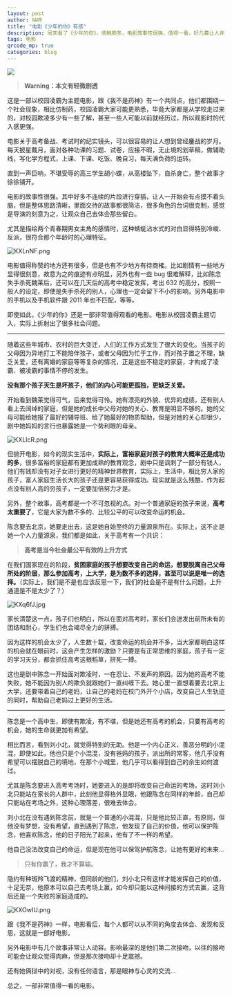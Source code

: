 ```yaml
---
layout: post
author: 咕咚
title: "电影《少年的你》有感"
description: 周末看了《少年的你》，感触颇多，电影故事性很强，值得一看，好几幕让人非常动容，另外易烊千玺跟周冬雨演技都好棒，易烊千玺太帅了。
tags: 电影  
qrcode_mp: true
categories: blog 
---
```


![](https://tva1.sinaimg.cn/large/006y8mN6ly1g8l0hs5yghj31140kq157.jpg)


> **Warning：本文有轻微剧透**

这是一部以校园凌霸为主题电影，跟《我不是药神》有一个共同点，他们都围绕一个社会现象，相比仿制药，校园凌霸大家可能更熟悉，毕竟大家都是从学校走过来的，对校园欺凌多少有一些了解，甚至一些人可能以前就经历过，所以观影时的代入感更强。

电影关于高考备战、考试时的纪实镜头，可以很容易的让人想到曾经鏖战的岁月。每天披星戴月，面对各种功课的习题、试卷，应接不暇，无止境的划草稿，做辅助线，写化学方程式，上课、下课、吃饭、晚自习，每天满负荷的运转。

直到一声巨响，不堪受辱的高三学生胡小蝶，从高楼坠下，自杀身亡，整个故事才徐徐铺开。

电影的故事性很强。其中好多不连续的片段进行穿插，让人一开始会有点摸不着头脑，但是整体思路清晰，里面交待的故事都很简洁，很多角色的台词很克制，感觉是导演的刻意为之，让观众自己去体会那些留白。

尤其是描绘两个青春期男女主角的感情时，这种蜻蜓沾水式的对白显得特别冷峻、反派，很符合那个年龄时的心理特征。

![KXLnNF.png](https://s2.ax1x.com/2019/11/03/KXLnNF.png)

电影值得称赞的地方还有很多，但是也有不少地方有待商榷。比如剧情有一些地方显得很刻意，故意为之的痕迹有点明显，另外也有一些 bug 很难解释，比如陈念失手杀死魏莱后，还可以在几天后的高考中稳定发挥，考出 632 的高分，按照一般人的设定，即使是失手杀死的别人，心理也一定会留下不小的影响，另外电影中的手机以及手机软件跟 2011 年也不匹配，等等。

即使如此，《少年的你》还是一部非常值得观看的电影。电影从校园凌霸主题切入，实际上折射出了很多社会问题。

---

随着这些年城市、农村的巨大变迁，人们的工作方式发生了很大的变化。当孩子的父母因为异地打工不能陪伴孩子，或者父母因为忙于工作，而对孩子置之不理，缺乏关爱，还有离婚的家庭等等复杂的情况，正是这些不稳定的家庭，才构成了凌霸、被凌霸的事情不停的发生。

**没有那个孩子天生是坏孩子，他们的内心可能更孤独，更缺乏关爱。** 

开始看到魏莱觉得可气，后来觉得可怜。她有漂亮的外貌、优异的成绩，还有别人看上去阔绰的家庭，但是她的成长中父母对她的关心、教育是明显不够的。她的父母可能给她报了最好的辅导班、给了她最好的物质帮助，但是对她的关心却很少，剧中她妈妈的言行也暴露她是一个势利眼的母亲。

![KXLlcR.png](https://s2.ax1x.com/2019/11/03/KXLlcR.png)

但抛开电影，如今的现实生活中，**实际上，富裕家庭对孩子的教育大概率还是成功的多**，很多富裕的家庭都有更加成熟的教育观念，剧中只是讽刺了一部分有钱人，他们有钱却没有对子女进行更好的精神世界教育，实际上，生活中，相比穷人家的孩子，富人家庭生活长大的孩子还是更容易获得成功。现实就是这么残酷，作为起点没有别人高的穷孩子，一定要加倍努力才是。

另外，整个故事，高考都是一个不可忽视的点。对一个普通家庭的孩子来说，**高考太重要了**，它是大家为数不多的、比较公平的可以改变命运的机会。 

陈念要去北京，她要走出去，这是她自始至终的力量源泉所在。实际上，这不止是她一个人力量源泉，我们都是如此，关于高考有一个共识：

> **高考是当今社会最公平有效的上升方式**

在我们国家现在的阶段，**贫困家庭的孩子想要改变自己的命运，想要脱离自己父母所处的阶层，那么参加高考，上大学，是为数不多的选择，甚至可以说是唯一的选择。**（实际上，我们是不是也应该反思一下，我们的社会是不是有什么问题，上升通道是不是太少了？）

![KXq6fJ.jpg](https://s2.ax1x.com/2019/11/03/KXq6fJ.jpg)

家长清楚这一点，孩子们也明白，所以在面对高考时，家长们会迸发出前所未有的团结和耐心，学生们也会竭尽全力的拼搏。

因为这样的机会太少了，人生数十载，改变命运的机会并不多，当大家都明白这样的机会就在眼前时，这会产生怎样的激励？只要是有正常思维的家庭，孩子有一定的学习天分，都会抓住高考这根稻草，拼死一搏。

这也是剧中陈念一开始面对欺凌时，一在忍让、不发声的原因。因为她的高考不能失败，她不能因为别人的欺负就跟她们一直纠缠下去。她心里一直想着要去北京上大学，还要带着自己的老妈，让自己的老妈在校门外开个小店，改变自己人生轨迹的同时，帮助自己老妈过上更好的生活。

---

陈念是一个高中生，即使有欺凌，有不堪，但是她还有高考的机会，只要有高考的机会，她的生命就更加有希望。

相比而言，看到刘小北，就觉得特别的无助。他是一个内心正义、善恶分明的小混混，即使如此，他也只是个小混混，没有爸妈的孩子，派出所的常客，他几乎没有希望可以摆脱自己的境地，在那个小城里，他几乎可以看得到自己的余生如何渡过。

尤其是陈念要进入高考考场时，她要进入的是即将改变自己命运的考场，这时刘小北只能站在家长的人群中，此刻他显得格外显眼，他跟陈念在同样的年龄，自己却只能站在考场之外，这种心理落差，很难去体会。

刘小北在没有遇到陈念前，就是一个普通的小混混，只是他比较正直，有原则，但他没有梦想，没有希望，直到遇到了陈念，他发现了自己的价值，他可以保护陈念，他喜欢陈念，他的日子阳光了起来，他有了不一样的希望。

他自己没法改变自己的命运，但是现在他可以保驾护航陈念，让她有更好的未来...

> 只有你赢了，我才不算输。

隐约有种斑羚飞渡的精神，但同龄的他们，刘小北只有这样才能发挥自己的价值，十足无奈，他原本可以自己去考场上赢，如今却只能以这种间接的方式去赢，这背后还是一个失败的家庭造成的。

![KXOwIU.png](https://s2.ax1x.com/2019/11/03/KXOwIU.png)

跟《我不是药神》一样，电影看后，每个人都可以从不同的角度去体会、发现和反思，这就是一部好电影。

另外电影中有几个故事非常让人动容。影响最深的是他们第二次接吻，以往的接吻可能会让观众觉得肉麻，但是那次接吻却十足震撼。

还有她俩狱中的对视，没有任何语言，那是眼神与心灵的交流...

总之，一部非常值得一看的电影。